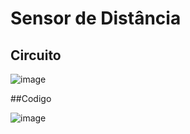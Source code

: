 # Sensor de Distância

## Circuito

![image](https://user-images.githubusercontent.com/105546921/214590751-808fb4b9-7350-4a25-bf4f-b3429fa00037.png)

##Codigo

![image](https://user-images.githubusercontent.com/105546921/214591243-a6293e3c-48ff-4172-9a43-1c08a209cd00.png)

